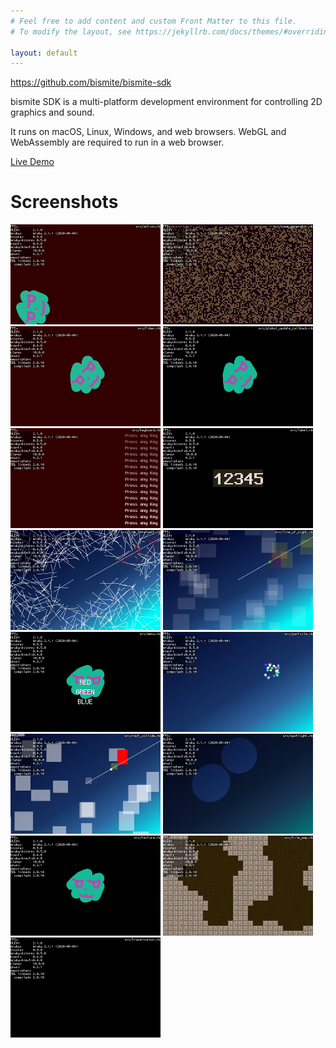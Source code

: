 ```yaml
---
# Feel free to add content and custom Front Matter to this file.
# To modify the layout, see https://jekyllrb.com/docs/themes/#overriding-theme-defaults

layout: default
---
```


<https://github.com/bismite/bismite-sdk>

bismite SDK is a multi-platform development environment for controlling 2D graphics and sound.

It runs on macOS, Linux, Windows, and web browsers.
WebGL and WebAssembly are required to run in a web browser.

[Live Demo](demos)

# Screenshots

<img src="images/action.png" width="240" height="160">
<img src="images/cave_generator.png" width="240" height="160">
<img src="images/fiber.png" width="240" height="160">
<img src="images/global_update_callback.png" width="240" height="160">
<img src="images/keyboard.png" width="240" height="160">
<img src="images/label.png" width="240" height="160">
<img src="images/line_intersect.png" width="240" height="160">
<img src="images/line_of_sight.png" width="240" height="160">
<img src="images/menu.png" width="240" height="160">
<img src="images/particle.png" width="240" height="160">
<img src="images/rect_collide.png" width="240" height="160">
<img src="images/spotlight.png" width="240" height="160">
<img src="images/texture.png" width="240" height="160">
<img src="images/tile_map.png" width="240" height="160">
<img src="images/trace-cursor.png" width="240" height="160">

